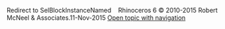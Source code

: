 ---
---

Redirect to SelBlockInstanceNamed&#160;
&#160;
Rhinoceros 6 © 2010-2015 Robert McNeel &amp; Associates.11-Nov-2015
 [Open topic with navigation](selblockinstancenamed.html) 

